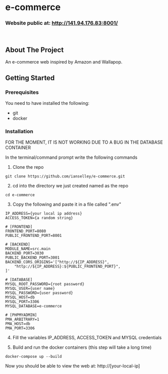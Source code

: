 # e-commerce

### Website public at: http://141.94.176.83:8001/

&nbsp;

## About The Project

An e-commerce web inspired by Amazon and Wallapop.

## Getting Started

### Prerequisites

You need to have installed the following:

- git
- docker

### Installation

FOR THE MOMENT, IT IS NOT WORKING DUE TO A BUG IN THE DATABASE CONTAINER

In the terminal/command prompt write the following commands

1. Clone the repo

```
git clone https://github.com/ianselley/e-commerce.git
```

2. cd into the directory we just created named as the repo

```
cd e-commerce
```

3. Copy the following and paste it in a file called ".env"

```
IP_ADDRESS={your local ip address}
ACCESS_TOKEN={a random string}

# [FRONTEND]
FRONTEND_PORT=8080
PUBLIC_FRONTEND_PORT=8001

# [BACKEND]
MODULE_NAME=src.main
BACKEND_PORT=3030
PUBLIC_BACKEND_PORT=3001
BACKEND_CORS_ORIGINS='["http://${IP_ADDRESS}",
    "http://${IP_ADDRESS}:${PUBLIC_FRONTEND_PORT}",
]'

# [DATABASE]
MYSQL_ROOT_PASSWORD={root password}
MYSQL_USER={user name}
MYSQL_PASSWORD={user password}
MYSQL_HOST=db
MYSQL_PORT=3306
MYSQL_DATABASE=e-commerce

# [PHPMYADMIN]
PMA_ARBITRARY=1
PMA_HOST=db
PMA_PORT=3306
```

4. Fill the variables IP_ADDRESS, ACCESS_TOKEN and MYSQL credentials

5. Build and run the docker containers (this step will take a long time)

```
docker-compose up --build
```

Now you should be able to view the web at: http://[your-local-ip]

